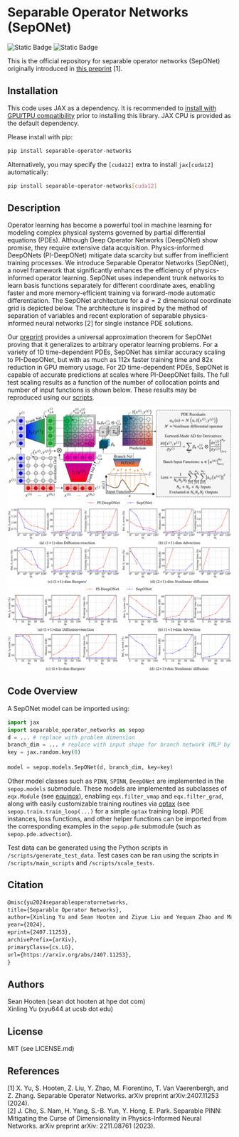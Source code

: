 # Separable Operator Networks (SepONet)
![Static Badge](https://img.shields.io/badge/arXiv-2407.11253-blue?link=https%3A%2F%2Farxiv.org%2Fabs%2F2407.11253)
![Static Badge](https://img.shields.io/badge/pypi-v0.0.1-green?link=https%3A%2F%2Fpypi.org%2Fproject%2Fseparable-operator-networks%2F)

This is the official repository for separable operator networks (SepONet) originally introduced in [this preprint](https://arxiv.org/abs/2407.11253) [1]. 

## Installation
This code uses JAX as a dependency. It is recommended to [install with GPU/TPU compatibility](https://jax.readthedocs.io/en/latest/installation.html) prior to installing this library. JAX CPU is provided as the default dependency.

Please install with pip:
```bash
pip install separable-operator-networks
```
Alternatively, you may specify the `[cuda12]` extra to install `jax[cuda12]` automatically:
```bash
pip install separable-operator-networks[cuda12]
```

## Description

Operator learning has become a powerful tool in machine learning for modeling complex physical systems governed by partial differential equations (PDEs). Although Deep Operator Networks (DeepONet) show promise, they require extensive data acquisition. Physics-informed DeepONets (PI-DeepONet) mitigate data scarcity but suffer from inefficient training processes. We introduce Separable Operator Networks (SepONet), a novel framework that significantly enhances the efficiency of physics-informed operator learning. SepONet uses independent trunk networks to learn basis functions separately for different coordinate axes, enabling faster and more memory-efficient training via forward-mode automatic differentiation. The SepONet architecture for a $d=2$ dimensional coordinate grid is depicted below. The architecture is inspired by the method of separation of variables and recent exploration of separable physics-informed neural networks [2] for single instance PDE solutions.

Our [preprint](https://arxiv.org/abs/2407.11253) provides a universal approximation theorem for SepONet proving that it generalizes to arbitrary operator learning problems. For a variety of 1D time-dependent PDEs, SepONet has similar accuracy scaling to PI-DeepONet, but with as much as 112x faster training time and 82x reduction in GPU memory usage. For 2D time-dependent PDEs, SepONet is capable of accurate predictions at scales where PI-DeepONet fails. The full test scaling results as a function of the number of collocation points and number of input functions is shown below. These results may be reproduced using our [scripts](https://github.com/HewlettPackard/separable-operator-networks/tree/main/scripts).

![SepONet architecture for 2 dimensional coordinate grid](docs/assets/SepONet_Architecture.png?raw=true)
![Comparing SepONet to PI-DeepONet when varying number of collocation points](docs/assets/figure1_varying_Nc.png?raw=true)
![Comparing SepONet to PI-DeepONet when varying number of input functions](docs/assets/figure2_varying_Nf.png?raw=true)

## Code Overview

A SepONet model can be imported using:
```python
import jax
import separable_operator_networks as sepop
d = ... # replace with problem dimension
branch_dim = ... # replace with input shape for branch network (MLP by default)
key = jax.random.key(0)

model = sepop.models.SepONet(d, branch_dim, key=key)
```
Other model classes such as `PINN`, `SPINN`, `DeepONet` are implemented in the `sepop.models` submodule. These models are implemented as subclasses of `eqx.Module` (see [equinox](https://github.com/patrick-kidger/equinox)), enabling `eqx.filter_vmap` and `eqx.filter_grad`, along with easily customizable training routines via [optax](https://github.com/google-deepmind/optax) (see `sepop.train.train_loop(...)` for a simple `optax` training loop). PDE instances, loss functions, and other helper functions can be imported from the corresponding examples in the `sepop.pde` submodule (such as `sepop.pde.advection`).

Test data can be generated using the Python scripts in `/scripts/generate_test_data`. Test cases can be ran using the scripts in `/scripts/main_scripts` and `/scripts/scale_tests`.

## Citation

```tex
@misc{yu2024separableoperatornetworks,
title={Separable Operator Networks}, 
author={Xinling Yu and Sean Hooten and Ziyue Liu and Yequan Zhao and Marco Fiorentino and Thomas Van Vaerenbergh and Zheng Zhang},
year={2024},
eprint={2407.11253},
archivePrefix={arXiv},
primaryClass={cs.LG},
url={https://arxiv.org/abs/2407.11253}, 
}
```

## Authors

Sean Hooten (sean dot hooten at hpe dot com)  
Xinling Yu (xyu644 at ucsb dot edu)

## License

MIT (see LICENSE.md)

## References

[1] X. Yu, S. Hooten, Z. Liu, Y. Zhao, M. Fiorentino, T. Van Vaerenbergh, and Z. Zhang. Separable Operator Networks. arXiv preprint arXiv:2407.11253 (2024).  
[2] J. Cho, S. Nam, H. Yang, S.-B. Yun, Y. Hong, E. Park. Separable PINN: Mitigating the Curse of Dimensionality in Physics-Informed Neural Networks. arXiv preprint arXiv: 2211.08761 (2023).